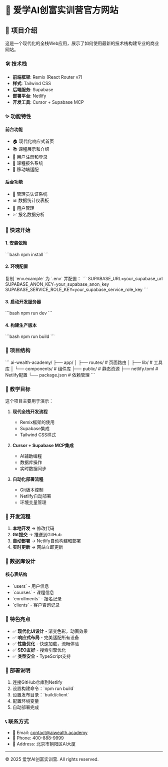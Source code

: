 # 🤖 爱学AI创富实训营官方网站

## 📖 项目介绍

这是一个现代化的全栈Web应用，展示了如何使用最新的技术栈构建专业的商业网站。

### 🛠️ 技术栈

- **前端框架**: Remix (React Router v7)
- **样式**: Tailwind CSS
- **后端服务**: Supabase
- **部署平台**: Netlify
- **开发工具**: Cursor + Supabase MCP

### ✨ 功能特性

#### 前台功能
- 🏠 现代化响应式首页
- 📚 课程展示和介绍
- 👤 用户注册和登录
- 📝 课程报名系统
- 📱 移动端适配

#### 后台功能
- 🔐 管理员认证系统
- 📊 数据统计仪表板
- 👥 用户管理
- 📈 报名数据分析

### 🚀 快速开始

#### 1. 安装依赖
\`\`\`bash
npm install
\`\`\`

#### 2. 环境配置
复制 \`env.example\` 为 \`.env\` 并配置：
\`\`\`
SUPABASE_URL=your_supabase_url
SUPABASE_ANON_KEY=your_supabase_anon_key
SUPABASE_SERVICE_ROLE_KEY=your_supabase_service_role_key
\`\`\`

#### 3. 启动开发服务器
\`\`\`bash
npm run dev
\`\`\`

#### 4. 构建生产版本
\`\`\`bash
npm run build
\`\`\`

### 📁 项目结构

\`\`\`
ai-wealth-academy/
├── app/
│   ├── routes/          # 页面路由
│   ├── lib/             # 工具库
│   └── components/      # 组件库
├── public/              # 静态资源
├── netlify.toml         # Netlify配置
└── package.json         # 依赖管理
\`\`\`

### 🎯 教学目标

这个项目主要用于演示：

1. **现代全栈开发流程**
   - Remix框架的使用
   - Supabase集成
   - Tailwind CSS样式

2. **Cursor + Supabase MCP集成**
   - AI辅助编程
   - 数据库操作
   - 实时数据同步

3. **自动化部署流程**
   - Git版本控制
   - Netlify自动部署
   - 环境变量管理

### 🔄 开发流程

1. **本地开发** → 修改代码
2. **Git提交** → 推送到GitHub
3. **自动部署** → Netlify自动构建和部署
4. **实时更新** → 网站立即更新

### 📝 数据库设计

#### 核心表结构
- \`users\` - 用户信息
- \`courses\` - 课程信息
- \`enrollments\` - 报名记录
- \`clients\` - 客户咨询记录

### 🌟 特色亮点

- ✅ **现代化UI设计** - 渐变色彩，动画效果
- ✅ **响应式布局** - 完美适配所有设备
- ✅ **性能优化** - 快速加载，流畅体验
- ✅ **SEO友好** - 搜索引擎优化
- ✅ **类型安全** - TypeScript支持

### 🚀 部署说明

1. 连接GitHub仓库到Netlify
2. 设置构建命令：\`npm run build\`
3. 设置发布目录：\`build/client\`
4. 配置环境变量
5. 自动部署完成

### 📞 联系方式

- 📧 Email: contact@aiwealth.academy
- 📱 Phone: 400-888-9999
- 🏢 Address: 北京市朝阳区AI大厦

---

© 2025 爱学AI创富实训营. All rights reserved.
